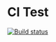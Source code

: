 # CI Test

[![Build status](https://ci.appveyor.com/api/projects/status/tn98rnoeafvqb8r6?svg=true)](https://ci.appveyor.com/project/IgorKoliberskiy/symbols-generators)